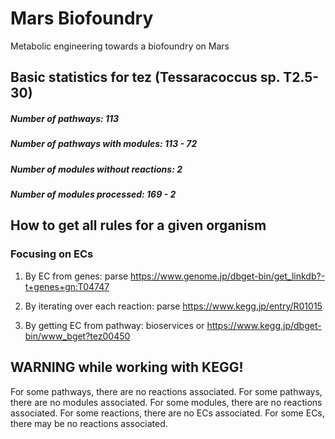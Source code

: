 # Mars Biofoundry
Metabolic engineering towards a biofoundry on Mars



## Basic statistics for tez (Tessaracoccus sp. T2.5-30)

##### Number of pathways: 113
##### Number of pathways with modules: 113 - 72
##### Number of modules without reactions: 2
##### Number of modules processed: 169 - 2



## How to get all rules for a given organism

### Focusing on ECs

1. By EC from genes: parse https://www.genome.jp/dbget-bin/get_linkdb?-t+genes+gn:T04747

2. By iterating over each reaction: parse https://www.kegg.jp/entry/R01015

3. By getting EC from pathway: bioservices or https://www.kegg.jp/dbget-bin/www_bget?tez00450



## WARNING while working with KEGG!

For some pathways, there are no reactions associated.
For some pathways, there are no modules associated.
For some modules, there are no reactions associated.
For some reactions, there are no ECs associated.
For some ECs, there may be no reactions associated.
